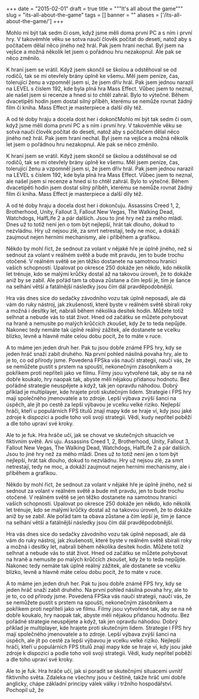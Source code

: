 
+++
date = "2015-02-01"
draft = true
title = """It's all about the game"""
slug = "its-all-about-the-game"
tags = []
banner = ""
aliases = ['/its-all-about-the-game/']
+++

Mohlo mi být tak sedm či osm, když jsme měli doma první PC a s ním i první hry. V takovémhle věku se sotva naučí člověk počítat do deseti, natož aby s počítačem dělal něco jiného než hrál. Pak jsem hraní nechal. Byl jsem na vejšce a možná několik let jsem o pořádnou hru nezakopnul. Ale pak se něco změnilo.

K hraní jsem se vrátil. Když jsem skončil se školou a odstěhoval se od rodičů, tak se mi otevřely brány úplně ke všemu. Měl jsem peníze, čas, tolerující ženu a vzpomněl jsem si, že jsem dřív hrál.  Pak jsem jednou narazil na LEVEL s číslem 192, kde byla plná hra Mass Effect. Vůbec jsem to neznal, ale našel jsem si recenze a hned si to chtěl zahrál. Bylo to výtečné. Během dvacetipěti hodin jsem dostal silný příběh, kterému se nemůže rovnat žádný film či kniha. Mass Effect je masterpiece a další díly též.

A od té doby hraju a docela dost her i dokončMohlo mi být tak sedm či osm, když jsme měli doma první PC a s ním i první hry. V takovémhle věku se sotva naučí člověk počítat do deseti, natož aby s počítačem dělal něco jiného než hrál. Pak jsem hraní nechal. Byl jsem na vejšce a možná několik let jsem o pořádnou hru nezakopnul. Ale pak se něco změnilo.

K hraní jsem se vrátil. Když jsem skončil se školou a odstěhoval se od rodičů, tak se mi otevřely brány úplně ke všemu. Měl jsem peníze, čas, tolerující ženu a vzpomněl jsem si, že jsem dřív hrál.  Pak jsem jednou narazil na LEVEL s číslem 192, kde byla plná hra Mass Effect. Vůbec jsem to neznal, ale našel jsem si recenze a hned si to chtěl zahrál. Bylo to výtečné. Během dvacetipěti hodin jsem dostal silný příběh, kterému se nemůže rovnat žádný film či kniha. Mass Effect je masterpiece a další díly též.

A od té doby hraju a docela dost her i dokončuju. Assassins Creed 1, 2, Brotherhood, Unity, Fallout 3, Fallout New Vegas, The Walking Dead, Watchdogs, HalfLife 2 a pár dalších. Jsou to jiné hry než za mého mládí. Dnes už to totiž není jen o tom být nejlepší, hrát tak dlouho, dokud to nezvládnu. Hry už nejsou zlé, za smrt netrestají, tedy ne moc, a dokáží zaujmout nejen herními mechanismy, ale i příběhem a grafikou.

Někdo by mohl říct, že sednout za volant v nějaké hře je úplně jiného, než si sednout za volant v reálném světě a bude mít pravdu, jen to bude trochu otočené. V reálném světě se jen těžko dostanete na samotnou hranici vašich schopností. Upalovat po okresce 250 dokáže jen někdo, kdo několik let trénuje, kdo se malými krůčky dostal až na takovou úroveň, že to dokáže aniž by se zabil. Ale pořád tam ta obava zůstane a čím lepší je, tím je šance na selhání větší a fatálnější následky jsou čím dál pravděpodobnější.

Hra vás dnes sice do sedačky závodního vozu tak úplně neposadí, ale dá vám do ruky nástroj, jak zkušenosti, které byste v reálném světě sbírali roky a možná i desítky let, nabrali během několika desítek hodin. Můžete totiž selhnat a nebude vás to stát život. Hned od začátku se můžete pohybovat na hraně a nemusíte po malých krůčcích zkoušet, kdy že to teda nepůjde. Nakonec tedy nemáte tak úplně reálný zážitek, ale dostanete se vcelku blízko, levně a hlavně máte celou dobu pocit, že to máte v ruce.

A to máme jen jeden druh her. Pak tu jsou dobře známé FPS hry, kdy se jeden hráč snaží zabít druhého. Na první pohled násilná povaha hry, ale to je to, co od přírody jsme. Povedená FPSka vás naučí strategii, naučí vás, že se nemůžete pustit s prstem na spouští, nekonečným zásobníkem a pokřikem proti nepříteli jako ve filmu. Filmy jsou vytvořené tak, aby se na ně dobře koukalo, hry naopak tak, abyste měli nějakou přidanou hodnotu. Bez pořádné strategie neuspějete a když, tak jen opravdu náhodou. Dobrý příklad je multiplayer, kde hrajete proti skutečným lidem. Strategie i FPS hry mají společného jmenovatele a to zdroje. Lepší výbava zvýší šanci na úspěch, ale jít po cestě za lepší výbavou je vcelku velké riziko. Nejlepší hráči, kteří u populárních FPS titulů znají mapy kde se hraje ví, kdy jsou jaké zdroje k dispozici a podle toho volí svoji strategii. Vědí, kudy nepřítel poběží a dle toho upraví své kroky.

Ale to je fuk. Hra hráče učí, jak se chovat ve skutečných situacích ve fiktivním světě. Ani uju. Assassins Creed 1, 2, Brotherhood, Unity, Fallout 3, Fallout New Vegas, The Walking Dead, Watchdogs, HalfLife 2 a pár dalších. Jsou to jiné hry než za mého mládí. Dnes už to totiž není jen o tom být nejlepší, hrát tak dlouho, dokud to nezvládnu. Hry už nejsou zlé, za smrt netrestají, tedy ne moc, a dokáží zaujmout nejen herními mechanismy, ale i příběhem a grafikou.

Někdo by mohl říct, že sednout za volant v nějaké hře je úplně jiného, než si sednout za volant v reálném světě a bude mít pravdu, jen to bude trochu otočené. V reálném světě se jen těžko dostanete na samotnou hranici vašich schopností. Upalovat po okresce 250 dokáže jen někdo, kdo několik let trénuje, kdo se malými krůčky dostal až na takovou úroveň, že to dokáže aniž by se zabil. Ale pořád tam ta obava zůstane a čím lepší je, tím je šance na selhání větší a fatálnější následky jsou čím dál pravděpodobnější.

Hra vás dnes sice do sedačky závodního vozu tak úplně neposadí, ale dá vám do ruky nástroj, jak zkušenosti, které byste v reálném světě sbírali roky a možná i desítky let, nabrali během několika desítek hodin. Můžete totiž selhnat a nebude vás to stát život. Hned od začátku se můžete pohybovat na hraně a nemusíte po malých krůčcích zkoušet, kdy že to teda nepůjde. Nakonec tedy nemáte tak úplně reálný zážitek, ale dostanete se vcelku blízko, levně a hlavně máte celou dobu pocit, že to máte v ruce.

A to máme jen jeden druh her. Pak tu jsou dobře známé FPS hry, kdy se jeden hráč snaží zabít druhého. Na první pohled násilná povaha hry, ale to je to, co od přírody jsme. Povedená FPSka vás naučí strategii, naučí vás, že se nemůžete pustit s prstem na spouští, nekonečným zásobníkem a pokřikem proti nepříteli jako ve filmu. Filmy jsou vytvořené tak, aby se na ně dobře koukalo, hry naopak tak, abyste měli nějakou přidanou hodnotu. Bez pořádné strategie neuspějete a když, tak jen opravdu náhodou. Dobrý příklad je multiplayer, kde hrajete proti skutečným lidem. Strategie i FPS hry mají společného jmenovatele a to zdroje. Lepší výbava zvýší šanci na úspěch, ale jít po cestě za lepší výbavou je vcelku velké riziko. Nejlepší hráči, kteří u populárních FPS titulů znají mapy kde se hraje ví, kdy jsou jaké zdroje k dispozici a podle toho volí svoji strategii. Vědí, kudy nepřítel poběží a dle toho upraví své kroky.

Ale to je fuk. Hra hráče učí, jak si poradit se skutečnými situacemi uvnitř fiktivního světa. Zdaleka ne všechny jsou v češtině, takže hráč umí dobře anglicky, chápe základní principy válek války i tržního hospodářství. Pochopil už, že 


